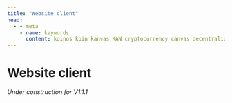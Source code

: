 ```yaml
---
title: "Website client"
head:
  - - meta
    - name: keywords
      content: koinos koin kanvas KAN cryptocurrency canvas decentralized description pixel war r/place rplace
---
```


# Website client

_Under construction for V1.1.1_
